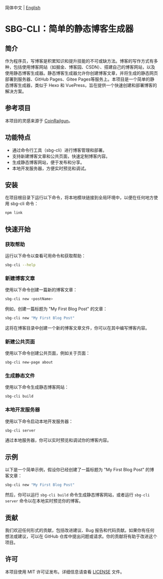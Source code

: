 <div align="left">

简体中文 | [English](https://github.com/MyNetdisk/static-blog-generator/blob/main/README.md)

</div>

# SBG-CLI：简单的静态博客生成器

## 简介

作为程序员，写博客是积累知识和提升技能的不可或缺方法。博客的写作方式有多种，包括使用博客网站（如掘金、博客园、CSDN）、搭建自己的博客网站，以及使用静态博客生成器。静态博客生成器允许你创建博客文章，并将生成的静态网页部署到服务器、GitHub Pages、Gitee Pages等服务上。本项目是一个简单的静态博客生成器，类似于 Hexo 和 VuePress，旨在提供一个快速创建和部署博客的解决方案。

## 参考项目

本项目的灵感来源于 [CoinRailgun](https://github.com/qiyuor2/CoinRailgun)。

## 功能特点

- 通过命令行工具（sbg-cli）进行博客管理和部署。
- 支持新建博客文章和公共页面，快速定制博客内容。
- 生成静态博客网站，便于发布和分享。
- 本地开发服务器，方便实时预览和调试。

## 安装

在项目根目录下运行以下命令，将本地模块链接到全局环境中，以便在任何地方使用 sbg-cli 命令：

```bash
npm link
```

## 快速开始

### 获取帮助

运行以下命令以查看可用命令和获取帮助：

```bash
sbg-cli --help
```

### 新建博客文章

使用以下命令创建一篇新的博客文章：

```bash
sbg-cli new <postName>
```

例如，创建一篇标题为 "My First Blog Post" 的文章：

```bash
sbg-cli new "My First Blog Post"
```

这将在博客目录中创建一个新的博客文章文件，你可以在其中编写博客内容。

### 新建公共页面

使用以下命令创建公共页面，例如关于页面：

```bash
sbg-cli new-page about
```

### 生成静态文件

使用以下命令生成静态博客网站：

```bash
sbg-cli build
```

### 本地开发服务器

使用以下命令启动本地开发服务器：

```bash
sbg-cli server
```

通过本地服务器，你可以实时预览和调试你的博客内容。

## 示例

以下是一个简单示例，假设你已经创建了一篇标题为 "My First Blog Post" 的博客文章：

```bash
sbg-cli new "My First Blog Post"
```

然后，你可以运行 `sbg-cli build` 命令生成静态博客网站，或者运行 `sbg-cli server` 命令以在本地实时预览你的博客。

## 贡献

我们欢迎任何形式的贡献，包括改进建议、Bug 报告和代码贡献。如果你有任何想法或建议，可以在 GitHub 仓库中提出问题或请求。你的贡献将有助于改进这个项目。

## 许可

本项目使用 MIT 许可证发布。详细信息请查看 [LICENSE](LICENSE) 文件。
